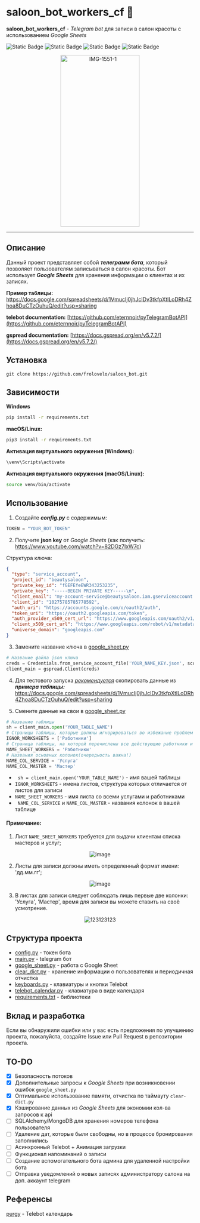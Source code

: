 # saloon_bot_workers_cf 💅

**saloon_bot_workers_cf** - *Telegram bot* для записи в салон красоты с использованием *Google Sheets*

![Static Badge](https://img.shields.io/badge/python-3.11-blue)
![Static Badge](https://img.shields.io/badge/TelegramBotAPI-4.12.0-blue)
![Static Badge](https://img.shields.io/badge/gspread-5.10.0-blue)
![Static Badge](https://img.shields.io/badge/pylint_score-9%2C5-green)

<p align="center">
  <img style="height:460px; width:212px;" src="https://i.ibb.co/gFCT55h/IMG-1551-1.gif" alt="IMG-1551-1">
</p>

------

## Описание
Данный проект представляет собой ***телеграмм бота***, который позволяет пользователям записываться в салон красоты. 
Бот использует ***Google Sheets*** для хранения информации о клиентах и их записях.

**Пример таблицы:** https://docs.google.com/spreadsheets/d/1VmucIj0jhJcIDv3tkfpXtlLoDRh4Zhoa8DuCTzOuhuQ/edit?usp=sharing


**telebot documentation:** [https://github.com/eternnoir/pyTelegramBotAPI](https://github.com/eternnoir/pyTelegramBotAPI)

**gspread documentation:** [https://docs.gspread.org/en/v5.7.2/](https://docs.gspread.org/en/v5.7.2/)


## Установка

```
git clone https://github.com/frolovelo/saloon_bot.git
```
## Зависимости

**Windows**

```bash
pip install -r requirements.txt
```

**macOS/Linux:**

```bash
pip3 install -r requirements.txt
```

**Активация виртуального окружения (Windows):**

```bash
\venv\Scripts\activate
```

**Активация виртуального окружения (macOS/Linux):**

```bash
source venv/bin/activate
```

## Использование

1. Создайте ***config.py*** с содержимым:
```python
TOKEN = "YOUR_BOT_TOKEN"
```
2. Получите **json key** от *Google Sheets* (как получить: https://www.youtube.com/watch?v=82DGz7IxW7c)

Структура ключа:
```json
{
  "type": "service_account",
  "project_id": "beautysaloon",
  "private_key_id": "fGEFEfeEWR343253235",
  "private_key": "-----BEGIN PRIVATE KEY-----\n",
  "client_email": "my-account-service@beautysaloon.iam.gserviceaccount.com",
  "client_id": "10275785785778592",
  "auth_uri": "https://accounts.google.com/o/oauth2/auth",
  "token_uri": "https://oauth2.googleapis.com/token",
  "auth_provider_x509_cert_url": "https://www.googleapis.com/oauth2/v1/certs",
  "client_x509_cert_url": "https://www.googleapis.com/robot/v1/metadata/x509/my-account-service",
  "universe_domain": "googleapis.com"
}
```
3. Замените название ключа в [google_sheet.py](google_sheet.py)
```python
# Название файла json ключа
creds = Credentials.from_service_account_file('YOUR_NAME_KEY.json', scopes=myscope)
client_main = gspread.Client(creds)
```

4. Для тестового запуска <u>*рекомендуется*</u> скопировать данные из ***примера таблицы:*** https://docs.google.com/spreadsheets/d/1VmucIj0jhJcIDv3tkfpXtlLoDRh4Zhoa8DuCTzOuhuQ/edit?usp=sharing


5. Смените данные на свои в [google_sheet.py](google_sheet.py)
```python
# Название таблицы
sh = client_main.open('YOUR_TABLE_NAME')
# Страницы таблицы, которые должны игнорироваться во избежание проблем
IGNOR_WORKSHEETS = ['Работники']
# Страница таблицы, на которой перечислены все действующие работники и услуги
NAME_SHEET_WORKERS = 'Работники'
# Названия основных колонок(очередность важна!)
NAME_COL_SERVICE = 'Услуга'
NAME_COL_MASTER = 'Мастер'
```
* ``` sh = client_main.open('YOUR_TABLE_NAME')``` - имя вашей таблицы
* ```IGNOR_WORKSHEETS``` - имена листов, структура которых отличается от листов для записи
* ```NAME_SHEET_WORKERS``` - имя листа со всеми услугами и работниками
* ``` NAME_COL_SERVICE``` и ```NAME_COL_MASTER``` - названия колонок в вашей таблице

#### Примечание:
1. Лист ```NAME_SHEET_WORKERS``` требуется для выдачи клиентам списка мастеров и услуг;

<p align="center">
    <img src="https://i.ibb.co/RTKfpVF/image.png" alt="image" border="0">
</p>

2. Листы для записи должны иметь определенный формат имени: 'дд.мм.гг';

<p align="center">
    <img src="https://i.ibb.co/LRRdM9F/image.png" alt="image" border="0">
</p>

3. В листах для записи следует соблюдать лишь первые две колонки: 'Услуга', 'Мастер', 
время для записи вы можете ставить на своё усмотрение.

<p align="center">
    <img src="https://i.ibb.co/gZwDbpr/123123123.png" alt="123123123" border="0">
</p>

## Структура проекта

* [config.py]() - токен бота
* [main.py](main.py) - telegram бот 
* [google_sheet.py](google_sheet.py) - работа с Google Sheet
* [clear_dict.py](clear_dict.py) - хранение информации о пользователях и периодичная отчистка
* [keyboards.py](keyboards.py) - клавиатуры и кнопки Telebot
* [telebot_calendar.py](telebot_calendar.py) - клавиатура в виде календаря
* [requirements.txt](requirements.txt) - библиотеки

## Вклад и разработка
Если вы обнаружили ошибки или у вас есть предложения по улучшению проекта, пожалуйста, создайте Issue или Pull Request в репозитории проекта.

## TO-DO

- [x] Безопасность потоков 
- [x] Дополнительные запросы к *Google Sheets* при возникновении ошибок  ```google_sheet.py```
- [x] Оптимальное использование памяти, отчистка по таймауту ```clear-dict.py```
- [x] Кэширование данных из *Google Sheets* для экономии кол-ва запросов к api
- [ ] SQLAlchemy/MongoDB для хранения номеров телефона пользователя
- [ ] Удаление дат, которые были свободны, но в процессе бронирования заполнились
- [ ] Асинхронный Telebot + Анимация загрузки
- [ ] Функционал напоминаний о записи
- [ ] Создание вспомогательного бота админа для удаленной настройки бота
- [ ] Отправка уведомлений о новых записях администратору салона на доп. аккаунт telegram

## Референсы

  [purgy](https://github.com/purgy/telebot-calendar) - Telebot календарь
